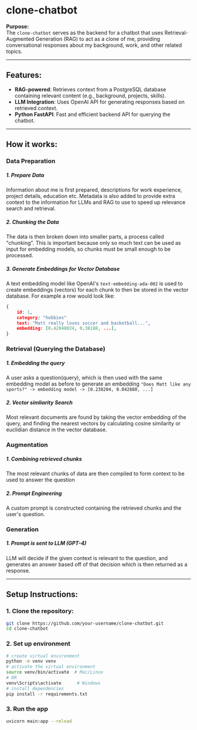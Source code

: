 # **clone-chatbot**

**Purpose:**  
The `clone-chatbot` serves as the backend for a chatbot that uses Retrieval-Augmented Generation (RAG) to act as a clone of me, providing conversational responses about my background, work, and other related topics.

---

## **Features:**

- **RAG-powered**: Retrieves context from a PostgreSQL database containing relevant content (e.g., background, projects, skills).
- **LLM Integration**: Uses OpenAI API for generating responses based on retrieved context.
- **Python FastAPI**: Fast and efficient backend API for querying the chatbot.

---

## How it works:

### Data Preparation

##### 1. Prepare Data

Information about me is first prepared, descriptions for work experience, project details, education etc. Metadata is also added to provide extra context to the information for LLMs and RAG to use to speed up relevance search and retrieval.

##### 2. Chunking the Data

The data is then broken down into smaller parts, a process called "chunking". This is important because only so much text can be used as input for embedding models, so chunks must be small enough to be processed.

##### 3. Generate Embeddings for Vector Database

A text embedding model like OpenAI's `text-embedding-ada-002` is used to create embeddings (vectors) for each chunk to then be stored in the vector database.
For example a row would look like:

```json
{
    id: 1,
    category: "hobbies"
    text: "Matt really loves soccer and basketball...",
    embedding: [0.42848024, 0.38188, ...],
}
```

### Retrieval (Querying the Database)

##### 1. Embedding the query

A user asks a question(query), which is then used with the same embedding model as before to generate an embedding
`"Does Matt like any sports?" -> embedding model -> [0.238204, 0.042880, ...]`

##### 2. Vector simliarity Search

Most relevant documents are found by taking the vector embedding of the query, and finding the nearest vectors by calculating cosine similarity or euclidian distance in the vector database.

### Augmentation

##### 1. Combining retrieved chunks

The most relevant chunks of data are then compiled to form context to be used to answer the question

##### 2. Prompt Engineering

A custom prompt is constructed containing the retrieved chunks and the user's question.

### Generation

##### 1. Prompt is sent to LLM (GPT-4)

LLM will decide if the given context is relevant to the question, and generates an answer based off of that decision which is then returned as a response.

---

## **Setup Instructions:**

### 1. Clone the repository:

```bash
git clone https://github.com/your-username/clone-chatbot.git
cd clone-chatbot
```

### 2. Set up environment

```bash
# create virtual environment
python -m venv venv
# activate the virtual environment
source venv/bin/activate  # Mac/Linux
# OR
venv\Scripts\activate      # Windows
# install dependencies
pip install -r requirements.txt
```

### 3. Run the app

```bash
uvicorn main:app --reload
```
